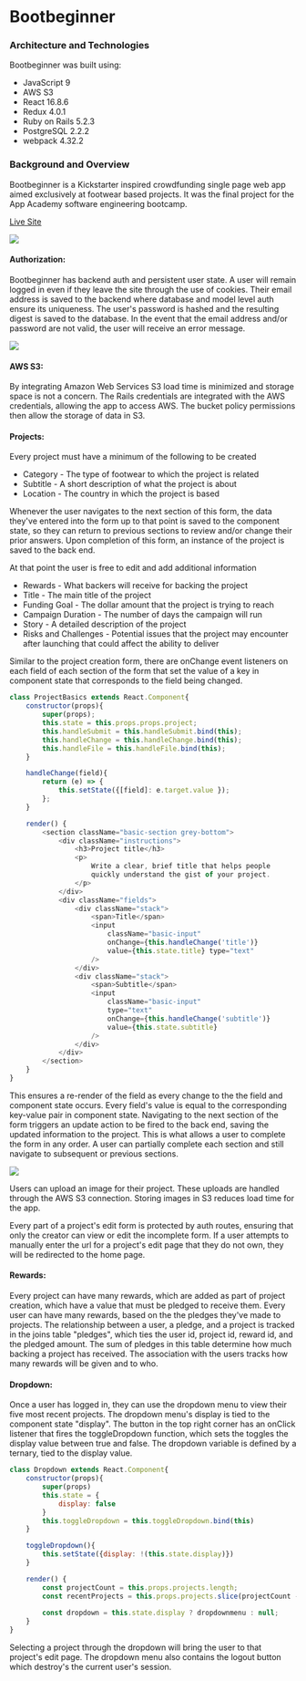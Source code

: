 # Bootbeginner

### Architecture and Technologies
Bootbeginner was built using:
* JavaScript 9
* AWS S3
* React 16.8.6
* Redux 4.0.1
* Ruby on Rails 5.2.3
* PostgreSQL 2.2.2
* webpack 4.32.2

### Background and Overview
 Bootbeginner is a Kickstarter inspired crowdfunding single page web app aimed exclusively at footwear based projects. It was the final project for the App Academy software engineering bootcamp.

[Live Site](https://bootbeginner.herokuapp.com/#/)

![](./app/assets/images/learn.gif)

#### Authorization:
Bootbeginner has backend auth and persistent user state. A user will remain logged in even if they leave the site through the use of cookies. Their email address is saved to the backend where database and model level auth ensure its uniqueness. The user's password is hashed and the resulting digest is saved to the database. In the event that the email address and/or password are not valid, the user will receive an error message.

![](./app/assets/images/login.gif)

#### AWS S3:

By integrating Amazon Web Services S3 load time is minimized and storage space is not a concern. The Rails credentials are integrated with the AWS credentials, allowing the app to access AWS. The bucket policy permissions then allow the storage of data in S3.

#### Projects:

Every project must have a minimum of the following to be created
* Category - The type of footwear to which the project is related
* Subtitle - A short description of what the project is about
* Location - The country in which the project is based

Whenever the user navigates to the next section of this form, the data they've entered into the form up to that point is saved to the component state, so they can return to previous sections to review and/or change their prior answers. Upon completion of this form, an instance of the project is saved to the back end.

At that point the user is free to edit and add additional information

* Rewards - What backers will receive for backing the project
* Title - The main title of the project
* Funding Goal - The dollar amount that the project is trying to reach
* Campaign Duration - The number of days the campaign will run
* Story - A detailed description of the project
* Risks and Challenges - Potential issues that the project may encounter after launching that could affect the ability to deliver

Similar to the project creation form, there are onChange event listeners on each field of each section of the form that set the value of a key in component state that corresponds to the field being changed. 

```JavaScript
class ProjectBasics extends React.Component{
    constructor(props){
        super(props);
        this.state = this.props.props.project;
        this.handleSubmit = this.handleSubmit.bind(this);
        this.handleChange = this.handleChange.bind(this);
        this.handleFile = this.handleFile.bind(this);
    }

    handleChange(field){
        return (e) => {
            this.setState({[field]: e.target.value });
        };
    }

    render() {
        <section className="basic-section grey-bottom">
            <div className="instructions">
                <h3>Project title</h3>
                <p>
                    Write a clear, brief title that helps people 
                    quickly understand the gist of your project.
                </p>
            </div>
            <div className="fields">
                <div className="stack">
                    <span>Title</span>
                    <input 
                        className="basic-input" 
                        onChange={this.handleChange('title')} 
                        value={this.state.title} type="text"
                    />
                </div>
                <div className="stack">
                    <span>Subtitle</span>
                    <input 
                        className="basic-input" 
                        type="text" 
                        onChange={this.handleChange('subtitle')} 
                        value={this.state.subtitle}
                    />
                </div>
            </div>
        </section>
    }
}

```

This ensures a re-render of the field as every change to the the field and component state occurs. Every field's value is equal to the corresponding key-value pair in component state. Navigating to the next section of the form triggers an update action to be fired to the back end, saving the updated information to the project. This is what allows a user to complete the form in any order. A user can partially complete each section and still navigate to subsequent or previous sections.

![](./app/assets/images/form-nav.gif)

Users can upload an image for their project. These uploads are handled through the AWS S3 connection. Storing images in S3 reduces load time for the app.

Every part of a project's edit form is protected by auth routes, ensuring that only the creator can view or edit the incomplete form. If a user attempts to manually enter the url for a project's edit page that they do not own, they will be redirected to the home page.

#### Rewards:
Every project can have many rewards, which are added as part of project creation, which have a value that must be pledged to receive them. Every user can have many rewards, based on the the pledges they've made to projects. The relationship between a user, a pledge, and a project is tracked in the joins table "pledges", which ties the user id, project id, reward id, and the pledged amount. The sum of pledges in this table determine how much backing a project has received. The association with the users tracks how many rewards will be given and to who.

#### Dropdown:
Once a user has logged in, they can use the dropdown menu to view their five most recent projects. The dropdown menu's display is tied to the component state "display". The button in the top right corner has an onClick listener that fires the toggleDropdown function, which sets the toggles the display value between true and false. The dropdown variable is defined by a ternary, tied to the display value. 

```javascript
class Dropdown extends React.Component{
    constructor(props){
        super(props)
        this.state = {
            display: false
        }
        this.toggleDropdown = this.toggleDropdown.bind(this)
    }

    toggleDropdown(){
        this.setState({display: !(this.state.display)})
    }

    render() {
        const projectCount = this.props.projects.length;
        const recentProjects = this.props.projects.slice(projectCount - 5, projectCount);
        
        const dropdown = this.state.display ? dropdownmenu : null;
    }
}
```

Selecting a project through the dropdown will bring the user to that project's edit page. The dropdown menu also contains the logout button which destroy's the current user's session.